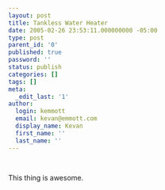 ```yaml
---
layout: post
title: Tankless Water Heater
date: 2005-02-26 23:53:11.000000000 -05:00
type: post
parent_id: '0'
published: true
password: ''
status: publish
categories: []
tags: []
meta:
  _edit_last: '1'
author:
  login: kemmott
  email: kevan@emmott.com
  display_name: Kevan
  first_name: ''
  last_name: ''
---
```

<div>
<p><a title="photo sharing" href="http://www.flickr.com/photos/kevan/5498628/"><img src="{{ site.url }}/assets/images/blog/5498628_a8e609ce4c_m.jpg" border="0" alt="" /></a> <span style="font-size:.9em;margin-top:0;"><a href="http://www.flickr.com/photos/kevan/5498628/"><br />
</a></span></p>
<p>This thing is awesome.</p>
<p><span style="font-size:.9em;margin-top:0;"> </span></div>
